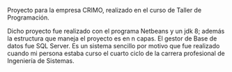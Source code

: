 Proyecto para la empresa CRIMO, realizado en el curso de Taller de Programación.

Dicho proyecto fue realizado con el programa Netbeans y un jdk 8; además la estructura que maneja el proyecto es en n capas. El gestor de Base de datos fue SQL Server. 
Es un sistema sencillo por motivo que fue realizado cuando mi persona estaba curso el cuarto ciclo de la carrera profesional de Ingeniería de Sistemas.
